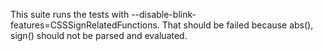 This suite runs the tests with
--disable-blink-features=CSSSignRelatedFunctions.
That should be failed because abs(), sign() should not be parsed and evaluated.
